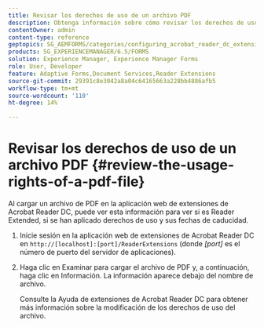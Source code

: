 ```yaml
---
title: Revisar los derechos de uso de un archivo PDF
description: Obtenga información sobre cómo revisar los derechos de uso de un archivo PDF.
contentOwner: admin
content-type: reference
geptopics: SG_AEMFORMS/categories/configuring_acrobat_reader_dc_extensions
products: SG_EXPERIENCEMANAGER/6.5/FORMS
solution: Experience Manager, Experience Manager Forms
role: User, Developer
feature: Adaptive Forms,Document Services,Reader Extensions
source-git-commit: 29391c8e3042a8a04c64165663a228bb4886afb5
workflow-type: tm+mt
source-wordcount: '110'
ht-degree: 14%

---
```


# Revisar los derechos de uso de un archivo PDF {#review-the-usage-rights-of-a-pdf-file}

Al cargar un archivo de PDF en la aplicación web de extensiones de Acrobat Reader DC, puede ver esta información para ver si es Reader Extended, si se han aplicado derechos de uso y sus fechas de caducidad.

1. Inicie sesión en la aplicación web de extensiones de Acrobat Reader DC en `http://[localhost]:[port]/ReaderExtensions` (donde *[port]* es el número de puerto del servidor de aplicaciones).
1. Haga clic en Examinar para cargar el archivo de PDF y, a continuación, haga clic en Información. La información aparece debajo del nombre de archivo.

   Consulte la Ayuda de extensiones de Acrobat Reader DC para obtener más información sobre la modificación de los derechos de uso del archivo.

